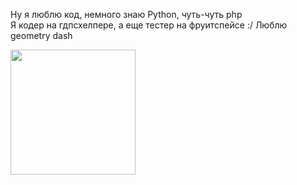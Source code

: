 Ну я люблю код, немного знаю Python, чуть-чуть php
<br>
Я кодер на гдпсхелпере, а еще тестер на фруитспейсе :/ Люблю geometry dash

<img src="https://media.tenor.com/ZmkoHYMLGsIAAAAe/%D0%BA%D0%BE%D0%BC%D0%B0%D1%80%D1%83-%D0%BA%D0%BE%D1%82.png" width=200 height=200/>
